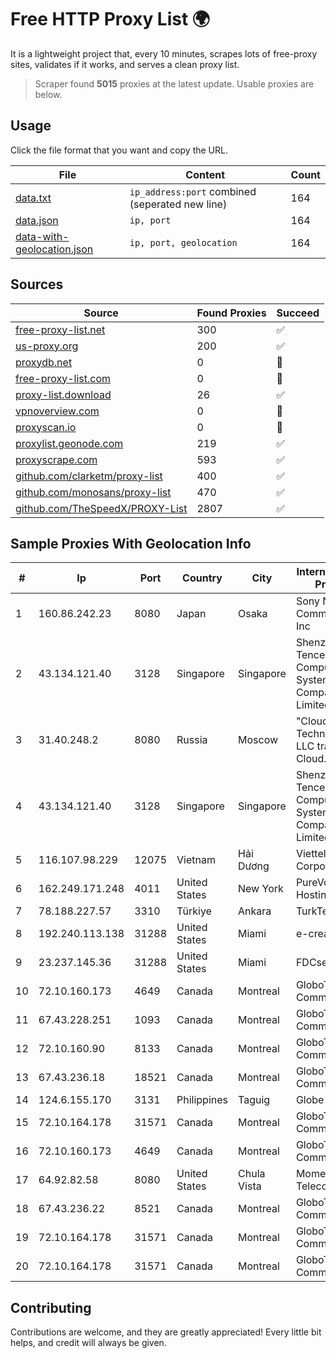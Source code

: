 
# Free HTTP Proxy List 🌍

It is a lightweight project that, every 10 minutes, scrapes lots of free-proxy sites, validates if it works, and serves a clean proxy list.


> Scraper found **5015** proxies at the latest update. Usable proxies are below.

## Usage

Click the file format that you want and copy the URL.


|File|Content|Count|
|----|-------|-----|
|[data.txt](https://raw.githubusercontent.com/themiralay/Proxy-List-World/master/data.txt)|`ip_address:port` combined (seperated new line)|164|
|[data.json](https://raw.githubusercontent.com/themiralay/Proxy-List-World/master/data.json)|`ip, port`|164|
|[data-with-geolocation.json](https://raw.githubusercontent.com/themiralay/Proxy-List-World/master/data-with-geolocation.json)|`ip, port, geolocation`|164|

## Sources

|Source|Found Proxies|Succeed|
|------|-------------|-------|
|[free-proxy-list.net](https://free-proxy-list.net)|300|✅|
|[us-proxy.org](https://www.us-proxy.org)|200|✅|
|[proxydb.net](http://proxydb.net)|0|🚫|
|[free-proxy-list.com](https://free-proxy-list.com/?page=&port=&type%5B%5D=http&type%5B%5D=https&up_time=0&search=Search)|0|🚫|
|[proxy-list.download](https://www.proxy-list.download/HTTP)|26|✅|
|[vpnoverview.com](https://vpnoverview.com/privacy/anonymous-browsing/free-proxy-servers)|0|🚫|
|[proxyscan.io](https://www.proxyscan.io)|0|🚫|
|[proxylist.geonode.com](https://proxylist.geonode.com/api/proxy-list?limit=300&page=1&sort_by=lastChecked&sort_type=desc&protocols=http,https)|219|✅|
|[proxyscrape.com](https://api.proxyscrape.com/v2/?request=displayproxies&protocol=http&timeout=10000&country=all&ssl=all&anonymity=all)|593|✅|
|[github.com/clarketm/proxy-list](https://raw.githubusercontent.com/clarketm/proxy-list/master/proxy-list-raw.txt)|400|✅|
|[github.com/monosans/proxy-list](https://raw.githubusercontent.com/monosans/proxy-list/main/proxies/http.txt)|470|✅|
|[github.com/TheSpeedX/PROXY-List](https://raw.githubusercontent.com/TheSpeedX/PROXY-List/master/http.txt)|2807|✅|


## Sample Proxies With Geolocation Info

|#|Ip|Port|Country|City|Internet Service Provider|
|-|--|----|-------|----|-------------------------|
|1|160.86.242.23|8080|Japan|Osaka|Sony Network Communications Inc|
|2|43.134.121.40|3128|Singapore|Singapore|Shenzhen Tencent Computer Systems Company Limited|
|3|31.40.248.2|8080|Russia|Moscow|"Cloud Technologies" LLC trading as Cloud.ru|
|4|43.134.121.40|3128|Singapore|Singapore|Shenzhen Tencent Computer Systems Company Limited|
|5|116.107.98.229|12075|Vietnam|Hải Dương|Viettel Corporation|
|6|162.249.171.248|4011|United States|New York|PureVoltage Hosting Inc.|
|7|78.188.227.57|3310|Türkiye|Ankara|TurkTelecom|
|8|192.240.113.138|31288|United States|Miami|e-creativity|
|9|23.237.145.36|31288|United States|Miami|FDCservers.net|
|10|72.10.160.173|4649|Canada|Montreal|GloboTech Communications|
|11|67.43.228.251|1093|Canada|Montreal|GloboTech Communications|
|12|72.10.160.90|8133|Canada|Montreal|GloboTech Communications|
|13|67.43.236.18|18521|Canada|Montreal|GloboTech Communications|
|14|124.6.155.170|3131|Philippines|Taguig|Globe Telecom|
|15|72.10.164.178|31571|Canada|Montreal|GloboTech Communications|
|16|72.10.160.173|4649|Canada|Montreal|GloboTech Communications|
|17|64.92.82.58|8080|United States|Chula Vista|Momentum Telecom, Inc.|
|18|67.43.236.22|8521|Canada|Montreal|GloboTech Communications|
|19|72.10.164.178|31571|Canada|Montreal|GloboTech Communications|
|20|72.10.164.178|31571|Canada|Montreal|GloboTech Communications|



## Contributing

Contributions are welcome, and they are greatly appreciated! Every
little bit helps, and credit will always be given.

